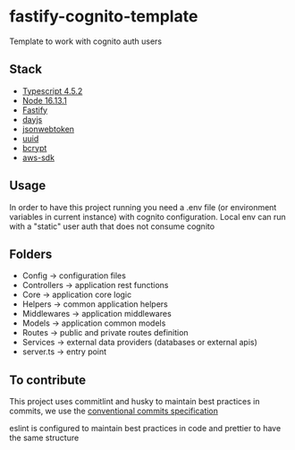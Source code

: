 # fastify-cognito-template

Template to work with cognito auth users

## Stack

- [Typescript 4.5.2](https://www.typescriptlang.org/)
- [Node 16.13.1](https://nodejs.org/es/)
- [Fastify](https://www.fastify.io/)
- [dayjs](https://github.com/iamkun/dayjs)
- [jsonwebtoken](https://github.com/auth0/node-jsonwebtoken)
- [uuid](https://github.com/uuidjs/uuid)
- [bcrypt](https://github.com/kelektiv/node.bcrypt.js)
- [aws-sdk](https://aws.amazon.com/es/sdk-for-javascript)

## Usage

In order to have this project running you need a .env file (or environment variables in current instance) with cognito configuration. Local env can run with a "static" user auth that does not consume cognito

## Folders

- Config -> configuration files
- Controllers -> application rest functions
- Core -> application core logic
- Helpers -> common application helpers
- Middlewares -> application middlewares
- Models -> application common models
- Routes -> public and private routes definition
- Services -> external data providers (databases or external apis)
- server.ts -> entry point

## To contribute

This project uses commitlint and husky to maintain best practices in commits, we use the [conventional commits specification](https://www.conventionalcommits.org/en/v1.0.0/)

eslint is configured to maintain best practices in code and prettier to have the same structure
